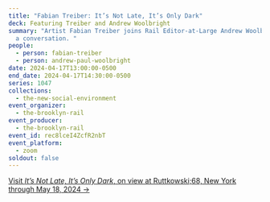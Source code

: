 ```yaml
---
title: "Fabian Treiber: It’s Not Late, It’s Only Dark"
deck: Featuring Treiber and Andrew Woolbright
summary: "Artist Fabian Treiber joins Rail Editor-at-Large Andrew Woolbright for
  a conversation. "
people:
  - person: fabian-treiber
  - person: andrew-paul-woolbright
date: 2024-04-17T13:00:00-0500
end_date: 2024-04-17T14:30:00-0500
series: 1047
collections:
  - the-new-social-environment
event_organizer:
  - the-brooklyn-rail
event_producer:
  - the-brooklyn-rail
event_id: rec8lceI4ZcfR2nbT
event_platform:
  - zoom
soldout: false
---
```

[V﻿isit *It’s Not Late, It’s Only Dark*, on view at Ruttkowski;68, New York through May 18, 2024 →](https://www.ruttkowski68.com/exhibition/its-not-late-its-only-dark/)